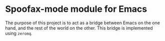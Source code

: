 Spoofax-mode module for Emacs
====
The purpose of this project is to act as a bridge between Emacs on
the one hand, and the rest of the world on the other. This bridge
is implemented using `zeromq`.
